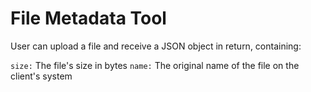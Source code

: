 # File Metadata Tool

User can upload a file and receive a JSON object in return, containing:

`size:` The file's size in bytes
`name:` The original name of the file on the client's system